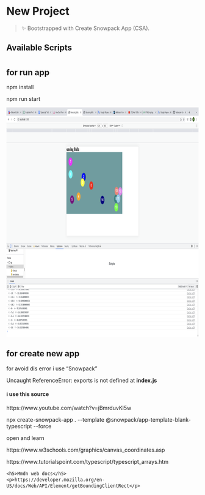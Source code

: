 # New Project

> ✨ Bootstrapped with Create Snowpack App (CSA).

## Available Scripts

### 
<h1></h1>


<h2>for run app </h2>
<p>npm install</p>
<p>npm run start</p>
<img src="./public/game.png" alt="Game" width="1200" height="600">
<d/>
<h2>for create new app </h2>
<div>
    <p color="red">for avoid dis error i use <q>Snowpack</q></p>
    <p color="red">Uncaught ReferenceError: exports is not defined at <b>index.js</b></p>
</div>

<h4>i use this source</h4>
<div>
    <p>https://www.youtube.com/watch?v=jBmrduvKl5w</p>
    <p>npx create-snowpack-app . --template @snowpack/app-template-blank-typescript --force</p>
    <p>open and learn</p>
    <p>https://www.w3schools.com/graphics/canvas_coordinates.asp</p>
    <p>https://www.tutorialspoint.com/typescript/typescript_arrays.htm<p>

    <h5>Mmdn web docs</h5>
    <p>https://developer.mozilla.org/en-US/docs/Web/API/Element/getBoundingClientRect</p>
</div>
